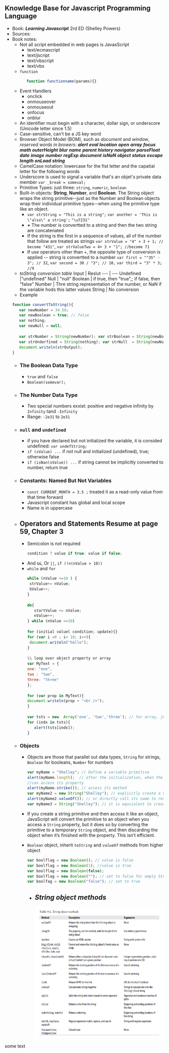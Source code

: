 ## Knowledge Base for Javascript Programming Language

* Book: _**Learning Javascript**_ 2rd ED (Shelley Powers)
* Sources:
* Book notes:
  - Not all script embedded in web pages is JavasScript
    - text/ecmascript
    - text/jscript
    - text/vbscript
    - text/vbs
  - `function`
    ```javascript
       function functionname(params){}
    ```
  - Event Handlers
    - onclick
    - onmouseover
    - onmouseout
    - onfocus
    - onblur
  - An identifier must begin with a character, dollar sign, or underscore (Unicode letter since 1.5)
  - Case-sensitive, can't be a JS key word
  - Browser Object Model (BOM), such as *document* and *window*, *reserved words in browers*:
    _**alert** **eval** **location** **open** **array** **focus** **math** **outerHeight** **blur** **name** **parent** **history** **navigator** **parseFloat** **date** **image** **number** **regExp** **document** **isNaN** **object** **status** **escape** **length** **onLoad** **string**_
  - CamelCase notation: lowercase for the fist letter and the capatial letter for the following words
  - Underscore is used to signal a variable that's an objet's private data member `var _break = someval;`
  - Primitive Types: just three:  `string`, `numeric`, `boolean`
  - Built-in objects: **String**, **Number**, and **Boolean**. The String object wraps the string primitive--just as the Number and Boolean objects wrap their individual primitive types--when using the primitive type like an object.
    - `var strString = "This is a string";` `var another = 'This is \"also\" a string';` `"\u7231"`
    - **+** The number is convertted to a string and then the two string are concatenated
    - If the string is the first in a sequence of values, all of the number that follow are treated as strings `var strValue = "4" + 3 + 1; // become "431"`, `var strValueTwo = 4+ 3 + "1"; //become 71`
    - If use operators other than +, the opposite type of conversion is applied -- string is convertted to a number `var first = ""35" - 3"; // 32`, `var second = 30 / "3"; // 10,` `var third = "3" * 3; //9`
  - *toString* *conversion* *table*
     Input | Reslut
     --- | ---
     Undefined |"undefined"
     Null | "null"
     Boolean | if true, then "true",; if false, then "false"
     Number | Thre string representation of the number, or NaN if the variable hods this latter values
     String | No conversion
  - Example
  ```javascript
  function convertToString(){
     var newNumber = 34.56;
     var newBoolean = true; // false
     var nothing;
     var newNull = null;

     var strNumber = String(newNumber); var strBoolean = String(newBoolean);
     var strUnderfined = String(nothing); var strNull  = String(newNull);
     document.writeln(strOutput);
  }
  ```
  - ### The Boolean Data Type
    - `true` and `false`
    - `Boolean(somevar);`
  - ### The Number Data Type
    - Two special numbers exxist: positive and negative infinity by `Infinity` tand `-Infinity`
    - Range: `-2e31` to `2e31`
  - ### `null` and `undefined`
    - if you have declared but not initialized the variable, it is consided undefined: `var undefString;`
    - `if (sValue) ...` if not null and initialized (undefined), true; otherwise false
    - `if (isNan(sValue)) ...` if string cannot be implicitly converted to number, return true
  - ### Constants: Named But Not Variables
    - `const CURRENT_MONTH = 3.5 ;` treated it as a read-only value from that time forward
    - Javascript constant has global and local scope
    - Name is in uppercase
  - ## Operators and Statements Resume at page 59, Chapter 3
    - Semicolon is not required
      ```javascript
      condition ? value if true: value if false;
      ```
    - And `&&`, Or `||`, `if (!n(nValue > 10))`
    -  `while` and `for`
       ```javascript
       while (nValue <=10 ) {
        strValue+= nValue;
        bValue++;
       }

       do{
          startValue += nValue;
          nValue++;
       } while (nValue <=10)

       for (initial valuel condition; update){}
       for (var i =0 ; i< 10; i++){
        document.writeln("hello");
       }

       \\ loop over object property or array
       var MyText = {
       one: "one",
       two : "two",
       three: "three"
       };

       for (var prop in MyText){
       document.writeln(prop + "<br />");
       }

       var tsts = new  Array('one', 'two','three'); // for array, just loop over the index
       for (indx in tsts){
          alert(tsts[indx]);
       }
       ```

  - ### Objects
    - Objects are those that parallel out data types, `String` for strings, `Boolean` for booleans, `Number` for numbers

      ```javascript
      var myName = "Shelley"; // Define a variable primitive
      alert(myName.length);  // after the initialization, when the String method is called. it is object, we
      //can access its property
      alert(myName.strike()); // access its method
      var myName2 = new String("Shelley"); // explicitly create a String object
      alert(myName2.valueOf()); // or directly call its name to return the value
      var myName3 = String("Shelley"); // it is equvialent to create a primitive
      ```
    - If you create a string primitive and
      then access it like an object, JavaScript will convert the primitive to an object when you
      access a `String` property, but it does so by converting the primitive to a temporary
      `String` object, and then discarding the object when it’s finished with the property. This
      isn’t efficient.
    - `Boolean` object, inherit _`toString`_ and _`valueOf`_ methods from higher object
      ```javascript
      var boolflag = new Boolean(); // value is false
      var boolflag = new Boolean(1); //value is true
      var boolflag = new Boolean(false);
      var boolflag = new Boolean(""); // set to false for empty String
      var boolfag = new Boolean("false"); // set to true
      ```  
      - ## _String object methods_   
        ![String methods](assets\img\2017-03-04-15-00-35.png)
       





























some text
